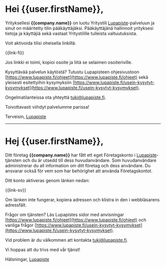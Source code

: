 # Hei {{user.firstName}},

Yrityksellesi **{{company.name}}** on luotu Yritystili [Lupapiste](https://www.lupapiste.fi/)-palveluun ja sinut on m&auml;&auml;ritetty tilin p&auml;&auml;k&auml;ytt&auml;j&auml;ksi. P&auml;&auml;k&auml;ytt&auml;j&auml;n&auml; hallinnoit yrityksesi tietoja ja k&auml;ytt&auml;ji&auml; sek&auml; vastaat Yritystilille tulleista valtuutuksista.

Voit aktivoida tilisi oheisella linkill&auml;:

{{link-fi}}

Jos linkki ei toimi, kopioi osoite ja liit&auml; se selaimen osoiteriville.

Kysytt&auml;v&auml;&auml; palvelun k&auml;yt&ouml;st&auml;? Tutustu Lupapisteen ohjesivustoon [https://www.lupapiste.fi/ohjeet](https://www.lupapiste.fi/ohjeet) sek&auml; yleisesti esitettyihin kysymyksiin [https://www.lupapiste.fi/usein-kysytyt-kysymykset](https://www.lupapiste.fi/usein-kysytyt-kysymykset).

Ongelmatilanteissa ota yhteytt&auml; tuki@lupapiste.fi.

Toivottavasti viihdyt palvelumme parissa!

Terveisin,
[Lupapiste](https://www.lupapiste.fi/)

---

# Hej {{user.firstName}},

Ditt f&ouml;retag **{{company.name}}** har f&aring;tt ett eget F&ouml;retagskonto i [Lupapiste](https://www.lupapiste.fi/)-tj&auml;nsten och du &auml;r utsedd till dess huvudanv&auml;ndare. Som huvudanv&auml;ndare administrerar du all information om ditt f&ouml;retag och dess anv&auml;ndare. Du ansvarar ocks&aring; f&ouml;r vem som har beh&ouml;righet att anv&auml;nda F&ouml;retagskontot.

Ditt konto aktiveras genom l&auml;nken nedan:

{{link-sv}}

Om l&auml;nken inte fungerar, kopiera adressen och klistra in den i webbl&auml;sarens adressf&auml;lt.

Fr&aring;gor om tj&auml;nsten? L&auml;s Lupapistes sidor med anvisningar [https://www.lupapiste.fi/ohjeet](https://www.lupapiste.fi/ohjeet) och vanliga fr&aring;gor [https://www.lupapiste.fi/usein-kysytyt-kysymykset](https://www.lupapiste.fi/usein-kysytyt-kysymykset).

Vid problem &auml;r du v&auml;lkommen att kontakta tuki@lupapiste.fi.

Vi hoppas att du trivs med v&aring;r tj&auml;nst!

Hälsningar,
[Lupapiste](https://www.lupapiste.fi/)
